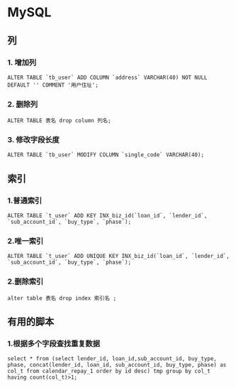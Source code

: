 # MySQL

## 列
### 1. 增加列
```
ALTER TABLE `tb_user` ADD COLUMN `address` VARCHAR(40) NOT NULL DEFAULT '' COMMENT '用户住址';
```

### 2. 删除列
```
ALTER TABLE 表名 drop column 列名;
```

### 3. 修改字段长度
```
ALTER TABLE `tb_user` MODIFY COLUMN `single_code` VARCHAR(40);
```

## 索引
### 1.普通索引
```
ALTER TABLE `t_user` ADD KEY INX_biz_id(`loan_id`, `lender_id`, `sub_account_id`, `buy_type`, `phase`);
```

### 2.唯一索引
```
ALTER TABLE `t_user` ADD UNIQUE KEY INX_biz_id(`loan_id`, `lender_id`, `sub_account_id`, `buy_type`, `phase`);
```

### 2.删除索引
```
alter table 表名 drop index 索引名 ;
```


## 有用的脚本
### 1.根据多个字段查找重复数据
```
select * from (select lender_id, loan_id,sub_account_id, buy_type, phase, concat(lender_id, loan_id, sub_account_id, buy_type, phase) as col_t from calendar_repay_1 order by id desc) tmp group by col_t having count(col_t)>1;
```
